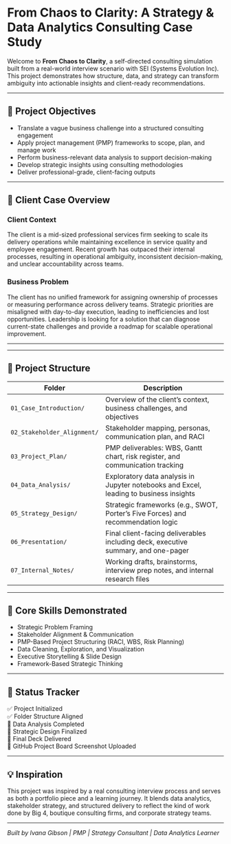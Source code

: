 # From Chaos to Clarity: A Strategy & Data Analytics Consulting Case Study

Welcome to **From Chaos to Clarity**, a self-directed consulting simulation built from a real-world interview scenario with SEI (Systems Evolution Inc). This project demonstrates how structure, data, and strategy can transform ambiguity into actionable insights and client-ready recommendations.

---

## 🎯 Project Objectives

- Translate a vague business challenge into a structured consulting engagement
- Apply project management (PMP) frameworks to scope, plan, and manage work
- Perform business-relevant data analysis to support decision-making
- Develop strategic insights using consulting methodologies
- Deliver professional-grade, client-facing outputs

---

## 🧩 Client Case Overview

### Client Context
The client is a mid-sized professional services firm seeking to scale its delivery operations while maintaining excellence in service quality and employee engagement. Recent growth has outpaced their internal processes, resulting in operational ambiguity, inconsistent decision-making, and unclear accountability across teams.

### Business Problem
The client has no unified framework for assigning ownership of processes or measuring performance across delivery teams. Strategic priorities are misaligned with day-to-day execution, leading to inefficiencies and lost opportunities. Leadership is looking for a solution that can diagnose current-state challenges and provide a roadmap for scalable operational improvement.


---


---

## 📁 Project Structure

| Folder | Description |
|--------|-------------|
| `01_Case_Introduction/` | Overview of the client’s context, business challenges, and objectives |
| `02_Stakeholder_Alignment/` | Stakeholder mapping, personas, communication plan, and RACI |
| `03_Project_Plan/` | PMP deliverables: WBS, Gantt chart, risk register, and communication tracking |
| `04_Data_Analysis/` | Exploratory data analysis in Jupyter notebooks and Excel, leading to business insights |
| `05_Strategy_Design/` | Strategic frameworks (e.g., SWOT, Porter’s Five Forces) and recommendation logic |
| `06_Presentation/` | Final client-facing deliverables including deck, executive summary, and one-pager |
| `07_Internal_Notes/` | Working drafts, brainstorms, interview prep notes, and internal research files |

---

## 🧠 Core Skills Demonstrated

- Strategic Problem Framing  
- Stakeholder Alignment & Communication  
- PMP-Based Project Structuring (RACI, WBS, Risk Planning)  
- Data Cleaning, Exploration, and Visualization  
- Executive Storytelling & Slide Design  
- Framework-Based Strategic Thinking  

---

## 🚀 Status Tracker

✅ Project Initialized  
✅ Folder Structure Aligned  
🔲 Data Analysis Completed  
🔲 Strategic Design Finalized  
🔲 Final Deck Delivered  
🔲 GitHub Project Board Screenshot Uploaded  

---

## 💡 Inspiration

This project was inspired by a real consulting interview process and serves as both a portfolio piece and a learning journey. It blends data analytics, stakeholder strategy, and structured delivery to reflect the kind of work done by Big 4, boutique consulting firms, and corporate strategy teams.

---

*Built by Ivana Gibson | PMP | Strategy Consultant | Data Analytics Learner*
